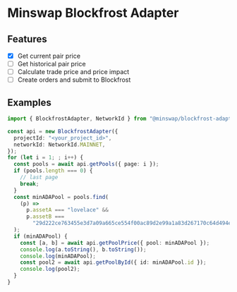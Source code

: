 # Minswap Blockfrost Adapter

## Features

- [x] Get current pair price
- [ ] Get historical pair price
- [ ] Calculate trade price and price impact
- [ ] Create orders and submit to Blockfrost

## Examples

```ts
import { BlockfrostAdapter, NetworkId } from "@minswap/blockfrost-adapter";

const api = new BlockfrostAdapter({
  projectId: "<your_project_id>",
  networkId: NetworkId.MAINNET,
});
for (let i = 1; ; i++) {
  const pools = await api.getPools({ page: i });
  if (pools.length === 0) {
    // last page
    break;
  }
  const minADAPool = pools.find(
    (p) =>
      p.assetA === "lovelace" &&
      p.assetB ===
        "29d222ce763455e3d7a09a665ce554f00ac89d2e99a1a83d267170c64d494e"
  );
  if (minADAPool) {
    const [a, b] = await api.getPoolPrice({ pool: minADAPool });
    console.log(a.toString(), b.toString());
    console.log(minADAPool);
    const pool2 = await api.getPoolById({ id: minADAPool.id });
    console.log(pool2);
  }
}
```
